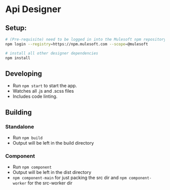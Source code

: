 # Api Designer

## Setup:
```bash
# (Pre-requisite) need to be logged in into the Mulesoft npm repository (using github credentials with out two factor authetication)
npm login --registry=https://npm.mulesoft.com --scope=@mulesoft

# install all other designer dependencies
npm install
```

## Developing

- Run `npm start` to start the app.
- Watches all .js and .scss files
- Includes code linting.

## Building

### Standalone

- Run `npm build`
- Output will be left in the build directory

### Component

- Run `npm component`
- Output will be left in the dist directory
- `npm component-main` for just packing the src dir and `npm component-worker` for the src-worker dir
